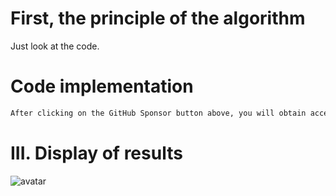 #  First, the principle of the algorithm 

 Just look at the code. 

#  Code implementation 

  ```python  
After clicking on the GitHub Sponsor button above, you will obtain access permissions to my private code repository ( https://github.com/slowlon/my_code_bar ) to view this blog code. By searching the code number of this blog, you can find the code you need, code number is: 2024020309574524890
  ```  
#  III. Display of results 

 ![avatar]( 2904c212e32c45cbb306d8c9af412dfc.png) 

